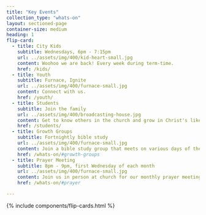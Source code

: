 ```yaml
---
title: "Key Events"
collection_type: "whats-on"
layout: sectioned-page
container-size: medium
heading: 1
flip-card:
  - title: City Kids
    subtitle: Wednesdays, 6pm - 7:15pm
    url: ../assets/img/400/kid-heart-small.jpg
    content: Woohoo we are back! Every week during term-time.
    href: /kids/
  - title: Youth
    subtitle: Furnace, Ignite
    url: ../assets/img/400/furnace-small.jpg
    content: Connect with us.
    href: /youth/
  - title: Students
    subtitle: Join the family
    url: ../assets/img/400/broadcasting-house.jpg
    content: Get to know others in the church and grow in Christ's likeness.
    href: /students/
  - title: Growth Groups
    subtitle: Fortnightly bible study
    url: ../assets/img/400/furnace-small.jpg
    content: Join a bible study group that meets on various days of the week.
    href: /whats-on/#growth-groups
  - title: Prayer Meeting
    subtitle: 8pm - 9pm, first Wednesday of each month
    url: ../assets/img/400/furnace-small.jpg
    content: Join us in person at church for our monthly prayer meeting.
    href: /whats-on/#prayer

---
```


{% include components/flip-cards.html %}

